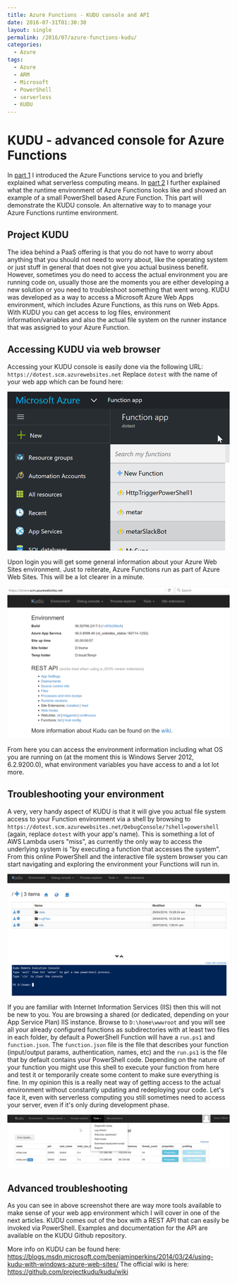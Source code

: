 ```yaml
---
title: Azure Functions - KUDU console and API
date: 2016-07-31T01:30:30
layout: single
permalink: /2016/07/azure-functions-kudu/
categories:
  - Azure
tags:
  - Azure
  - ARM
  - Microsoft
  - PowerShell
  - serverless
  - KUDU
---
```


# KUDU - advanced console for Azure Functions

In [part 1](/2016/07/azure-functions-what-and-why/) I introduced the Azure Functions service to you and briefly explained what serverless computing means. In [part 2](/2016/07/azure-functions-PowerShell/) I further explained what the runtime environment of Azure Functions looks like and showed an example of a small PowerShell based Azure Function.
This part will demonstrate the KUDU console. An alternative way to to manage your Azure Functions runtime environment.

## Project KUDU

The idea behind a PaaS offering is that you do not have to worry about anything that you should not need to worry about, like the operating system or just stuff in general that does not give you actual business benefit.
However, sometimes you do need to access the actual environment you are running code on, usually those are the moments you are either developing a new solution or you need to troubleshoot something that went wrong.
KUDU was developed as a way to access a Microsoft Azure Web Apps environment, which includes Azure Functions, as this runs on Web Apps.
With KUDU you can get access to log files, environment information/variables and also the actual file system on the runner instance that was assigned to your Azure Function.

## Accessing KUDU via web browser

Accessing your KUDU console is easily done via the following URL: `https://dotest.scm.azurewebsites.net`
Replace `dotest` with the name of your web app which can be found here:

![Azure Function](/media/2016/07/functions_name.png)

Upon login you will get some general information about your Azure Web Sites environment. Just to reiterate, Azure Functions run as part of Azure Web Sites. This will be a lot clearer in a minute.

![Azure Function KUDU](/media/2016/07/azure_functions_kudu.png)

From here you can access the environment information including what OS you are running on (at the moment this is Windows Server 2012, 6.2.9200.0), what environment variables you have access to and a lot lot more.

## Troubleshooting your environment

A very, very handy aspect of KUDU is that it will give you actual file system access to your Function environment via a shell by browsing to `https://dotest.scm.azurewebsites.net/DebugConsole/?shell=powershell` (again, replace `dotest` with your app's name).
This is something a lot of AWS Lambda users "miss", as currently the only way to access the underlying system is "by executing a function that accesses the system".
From this online PowerShell and the interactive file system browser you can start navigating and exploring the environment your Functions will run in.   

![Azure Function KUDU PowerShell](/media/2016/07/kudu_powershell.png)

If you are familiar with Internet Information Services (IIS) then this will not be new to you. You are browsing a shared (or dedicated, depending on your App Service Plan) IIS instance.
Browse to `D:\home\wwwroot` and you will see all your already configured functions as subdirectories with at least two files in each folder, by default a PowerShell Function will have a `run.ps1` and `function.json`. 
The `function.json` file is the file that describes your function (input/output params, authentication, names, etc) and the `run.ps1` is the file that by default contains your PowerShell code.
Depending on the nature of your function you might use this shell to execute your function from here and test it or temporarily create some content to make sure everything is fine.
In my opinion this is a really neat way of getting access to the actual environment without constantly updating and redeploying your code. Let's face it, even with serverless computing you still sometimes need to access your server, even if it's only during development phase.

![Azure Function KUDU Diagnostics](/media/2016/07/kudu_diagnostics.png)

## Advanced troubleshooting

As you can see in above screenshot there are way more tools available to make sense of your web app environment which I will cover in one of the next articles.
KUDU comes out of the box with a REST API that can easily be invoked via PowerShell. Examples and documentation for the API are available on the KUDU Github repository.

More info on KUDU can be found here: <https://blogs.msdn.microsoft.com/benjaminperkins/2014/03/24/using-kudu-with-windows-azure-web-sites/>
The official wiki is here: <https://github.com/projectkudu/kudu/wiki>
